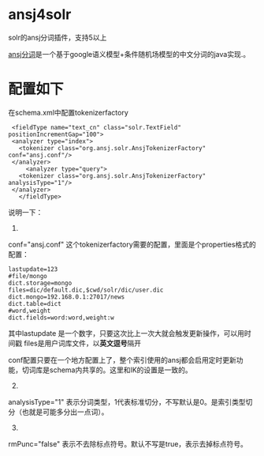ansj4solr
=========

solr的ansj分词插件，支持5以上

[ansj分词](https://github.com/ansjsun/ansj_seg)是一个基于google语义模型+条件随机场模型的中文分词的java实现.。



配置如下
=========

在schema.xml中配置tokenizerfactory

     <fieldType name="text_cn" class="solr.TextField" positionIncrementGap="100">
     <analyzer type="index">
       <tokenizer class="org.ansj.solr.AnsjTokenizerFactory" conf="ansj.conf"/>
     </analyzer>
    	 <analyzer type="query">
       <tokenizer class="org.ansj.solr.AnsjTokenizerFactory" analysisType="1"/>
     </analyzer>
       </fieldType>


说明一下： 

1.

conf="ansj.conf" 这个tokenizerfactory需要的配置，里面是个properties格式的配置：

    lastupdate=123
    #file/mongo
    dict.storage=mongo
    files=dic/default.dic,$cwd/solr/dic/user.dic
    dict.mongo=192.168.0.1:27017/news
    dict.table=dict
    #word,weight
    dict.fields=word:word,weight:w

其中lastupdate 是一个数字，只要这次比上一次大就会触发更新操作，可以用时间戳 files是用户词库文件，以**英文逗号**隔开

conf配置只要在一个地方配置上了，整个索引使用的ansj都会启用定时更新功能，切词库是schema内共享的。这里和IK的设置是一致的。

2.

analysisType="1" 表示分词类型，1代表标准切分，不写默认是0。是索引类型切分（也就是可能多分出一点词）。

3.

rmPunc="false" 表示不去除标点符号。默认不写是true，表示去掉标点符号。
